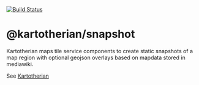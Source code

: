 [![Build Status](https://travis-ci.org/kartotherian/snapshot.svg?branch=master)](https://travis-ci.org/kartotherian/snapshot)

# @kartotherian/snapshot

Kartotherian maps tile service components to create static snapshots of a map region
 with optional geojson overlays based on mapdata stored in mediawiki.

See [Kartotherian](https://github.com/kartotherian/kartotherian)
